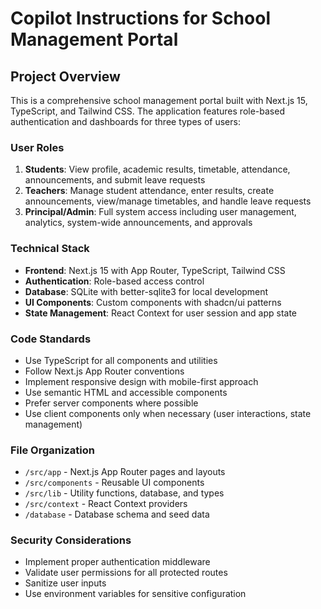 # Copilot Instructions for School Management Portal

<!-- Use this file to provide workspace-specific custom instructions to Copilot. For more details, visit https://code.visualstudio.com/docs/copilot/copilot-customization#_use-a-githubcopilotinstructionsmd-file -->

## Project Overview
This is a comprehensive school management portal built with Next.js 15, TypeScript, and Tailwind CSS. The application features role-based authentication and dashboards for three types of users:

### User Roles
1. **Students**: View profile, academic results, timetable, attendance, announcements, and submit leave requests
2. **Teachers**: Manage student attendance, enter results, create announcements, view/manage timetables, and handle leave requests
3. **Principal/Admin**: Full system access including user management, analytics, system-wide announcements, and approvals

### Technical Stack
- **Frontend**: Next.js 15 with App Router, TypeScript, Tailwind CSS
- **Authentication**: Role-based access control
- **Database**: SQLite with better-sqlite3 for local development
- **UI Components**: Custom components with shadcn/ui patterns
- **State Management**: React Context for user session and app state

### Code Standards
- Use TypeScript for all components and utilities
- Follow Next.js App Router conventions
- Implement responsive design with mobile-first approach
- Use semantic HTML and accessible components
- Prefer server components where possible
- Use client components only when necessary (user interactions, state management)

### File Organization
- `/src/app` - Next.js App Router pages and layouts
- `/src/components` - Reusable UI components
- `/src/lib` - Utility functions, database, and types
- `/src/context` - React Context providers
- `/database` - Database schema and seed data

### Security Considerations
- Implement proper authentication middleware
- Validate user permissions for all protected routes
- Sanitize user inputs
- Use environment variables for sensitive configuration
